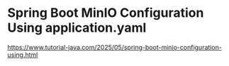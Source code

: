 # Spring Boot MinIO Configuration Using application.yaml

<a href="https://www.tutorial-java.com/2025/05/spring-boot-minio-configuration-using.html">https://www.tutorial-java.com/2025/05/spring-boot-minio-configuration-using.html</a>